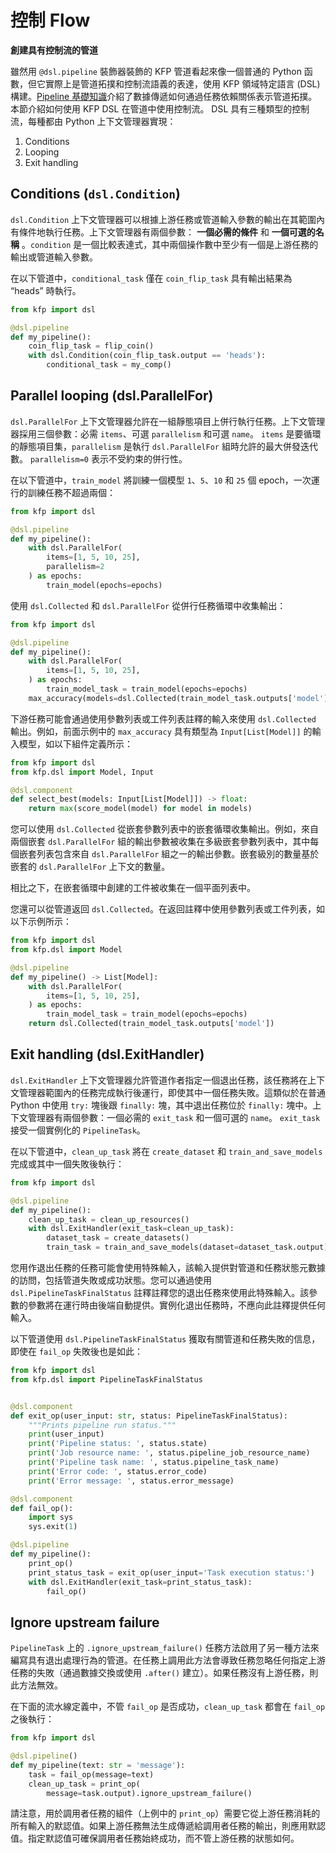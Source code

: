 # 控制 Flow

**創建具有控制流的管道**

雖然用 `@dsl.pipeline` 裝飾器裝飾的 KFP 管道看起來像一個普通的 Python 函數，但它實際上是管道拓撲和控制流語義的表達，使用 KFP 領域特定語言 (DSL) 構建。[Pipeline 基礎知識](./pipeline-basics.md)介紹了數據傳遞如何通過任務依賴關係表示管道拓撲。本節介紹如何使用 KFP DSL 在管道中使用控制流。 DSL 具有三種類型的控制流，每種都由 Python 上下文管理器實現：

1. Conditions
2. Looping
3. Exit handling

## Conditions (`dsl.Condition`)

`dsl.Condition` 上下文管理器可以根據上游任務或管道輸入參數的輸出在其範圍內有條件地執行任務。上下文管理器有兩個參數： **一個必需的條件** 和 **一個可選的名稱** 。`condition` 是一個比較表達式，其中兩個操作數中至少有一個是上游任務的輸出或管道輸入參數。

在以下管道中，`conditional_task` 僅在 `coin_flip_task` 具有輸出結果為 “heads” 時執行。

```python
from kfp import dsl

@dsl.pipeline
def my_pipeline():
    coin_flip_task = flip_coin()
    with dsl.Condition(coin_flip_task.output == 'heads'):
        conditional_task = my_comp()
```

## Parallel looping (dsl.ParallelFor)

`dsl.ParallelFor` 上下文管理器允許在一組靜態項目上併行執行任務。上下文管理器採用三個參數：必需 `items`、可選 `parallelism` 和可選 `name`。 `items` 是要循環的靜態項目集，`parallelism` 是執行 `dsl.ParallelFor` 組時允許的最大併發迭代數。 `parallelism=0` 表示不受約束的併行性。

在以下管道中，`train_model` 將訓練一個模型 `1`、`5`、`10` 和 `25` 個 epoch，一次運行的訓練任務不超過兩個：

```python
from kfp import dsl

@dsl.pipeline
def my_pipeline():
    with dsl.ParallelFor(
        items=[1, 5, 10, 25],
        parallelism=2
    ) as epochs:
        train_model(epochs=epochs)
```

使用 `dsl.Collected` 和 `dsl.ParallelFor` 從併行任務循環中收集輸出：

```python
from kfp import dsl

@dsl.pipeline
def my_pipeline():
    with dsl.ParallelFor(
        items=[1, 5, 10, 25],
    ) as epochs:
        train_model_task = train_model(epochs=epochs)
    max_accuracy(models=dsl.Collected(train_model_task.outputs['model']))
```

下游任務可能會通過使用參數列表或工件列表註釋的輸入來使用 `dsl.Collected` 輸出。例如，前面示例中的 `max_accuracy` 具有類型為 `Input[List[Model]]` 的輸入模型，如以下組件定義所示：

```python
from kfp import dsl
from kfp.dsl import Model, Input

@dsl.component
def select_best(models: Input[List[Model]]) -> float:
    return max(score_model(model) for model in models)
```

您可以使用 `dsl.Collected` 從嵌套參數列表中的嵌套循環收集輸出。例如，來自兩個嵌套 `dsl.ParallelFor` 組的輸出參數被收集在多級嵌套參數列表中，其中每個嵌套列表包含來自 `dsl.ParallelFor` 組之一的輸出參數。嵌套級別的數量基於嵌套的 `dsl.ParallelFor` 上下文的數量。

相比之下，在嵌套循環中創建的工件被收集在一個平面列表中。

您還可以從管道返回 `dsl.Collected`。在返回註釋中使用參數列表或工件列表，如以下示例所示：

```python
from kfp import dsl
from kfp.dsl import Model

@dsl.pipeline
def my_pipeline() -> List[Model]:
    with dsl.ParallelFor(
        items=[1, 5, 10, 25],
    ) as epochs:
        train_model_task = train_model(epochs=epochs)
    return dsl.Collected(train_model_task.outputs['model'])
```

## Exit handling (dsl.ExitHandler)

`dsl.ExitHandler` 上下文管理器允許管道作者指定一個退出任務，該任務將在上下文管理器範圍內的任務完成執行後運行，即使其中一個任務失敗。這類似於在普通 Python 中使用 `try:` 塊後跟 `finally:` 塊，其中退出任務位於 `finally:` 塊中。上下文管理器有兩個參數：一個必需的 `exit_task` 和一個可選的 `name`。 `exit_task` 接受一個實例化的 `PipelineTask`。

在以下管道中，`clean_up_task` 將在 `create_dataset` 和 `train_and_save_models` 完成或其中一個失敗後執行：

```python
from kfp import dsl

@dsl.pipeline
def my_pipeline():
    clean_up_task = clean_up_resources()
    with dsl.ExitHandler(exit_task=clean_up_task):
        dataset_task = create_datasets()
        train_task = train_and_save_models(dataset=dataset_task.output)
```

您用作退出任務的任務可能會使用特殊輸入，該輸入提供對管道和任務狀態元數據的訪問，包括管道失敗或成功狀態。您可以通過使用 `dsl.PipelineTaskFinalStatus` 註釋註釋您的退出任務來使用此特殊輸入。該參數的參數將在運行時由後端自動提供。實例化退出任務時，不應向此註釋提供任何輸入。

以下管道使用 `dsl.PipelineTaskFinalStatus` 獲取有關管道和任務失敗的信息，即使在 `fail_op` 失敗後也是如此：

```python
from kfp import dsl
from kfp.dsl import PipelineTaskFinalStatus


@dsl.component
def exit_op(user_input: str, status: PipelineTaskFinalStatus):
    """Prints pipeline run status."""
    print(user_input)
    print('Pipeline status: ', status.state)
    print('Job resource name: ', status.pipeline_job_resource_name)
    print('Pipeline task name: ', status.pipeline_task_name)
    print('Error code: ', status.error_code)
    print('Error message: ', status.error_message)

@dsl.component
def fail_op():
    import sys
    sys.exit(1)

@dsl.pipeline
def my_pipeline():
    print_op()
    print_status_task = exit_op(user_input='Task execution status:')
    with dsl.ExitHandler(exit_task=print_status_task):
        fail_op()
```

## Ignore upstream failure

`PipelineTask` 上的 `.ignore_upstream_failure()` 任務方法啟用了另一種方法來編寫具有退出處理行為的管道。在任務上調用此方法會導致任務忽略任何指定上游任務的失敗（通過數據交換或使用 `.after()` 建立）。如果任務沒有上游任務，則此方法無效。

在下面的流水線定義中，不管 `fail_op` 是否成功，`clean_up_task` 都會在 `fail_op` 之後執行：

```python
from kfp import dsl

@dsl.pipeline()
def my_pipeline(text: str = 'message'):
    task = fail_op(message=text)
    clean_up_task = print_op(
        message=task.output).ignore_upstream_failure()
```

請注意，用於調用者任務的組件（上例中的 `print_op`）需要它從上游任務消耗的所有輸入的默認值。如果上游任務無法生成傳遞給調用者任務的輸出，則應用默認值。指定默認值可確保調用者任務始終成功，而不管上游任務的狀態如何。